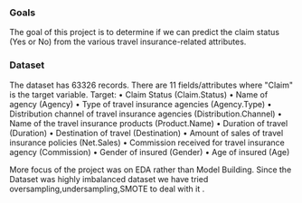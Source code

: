 ### Goals 
The goal of this project is to determine if we can predict the claim status (Yes or No) from the various travel insurance-related attributes.

### Dataset 
The dataset has 63326 records. There are 11 fields/attributes where "Claim" is the target variable.
Target:  • Claim Status (Claim.Status) 
         • Name of agency (Agency) 
         • Type of travel insurance agencies (Agency.Type) 
         • Distribution channel of travel insurance agencies (Distribution.Channel) 
         • Name of the travel insurance products (Product.Name) 
         • Duration of travel (Duration) • Destination of travel (Destination) 
         • Amount of sales of travel insurance policies (Net.Sales) 
         • Commission received for travel insurance agency (Commission) 
         • Gender of insured (Gender) • Age of insured (Age)
         
More focus of the project was on EDA rather than Model Building.
Since the Dataset was highly imbalanced dataset we have tried oversampling,undersampling,SMOTE to deal with it .


